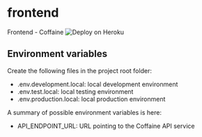 # frontend
Frontend - Coffaine
![Deploy on Heroku](https://github.com/Proyecto-FIS/frontend/workflows/Deploy%20on%20Heroku/badge.svg)

## Environment variables
Create the following files in the project root folder:
- .env.development.local: local development environment
- .env.test.local: local testing environment
- .env.production.local: local production environment

A summary of possible environment variables is here:
- API_ENDPOINT_URL: URL pointing to the Coffaine API service
